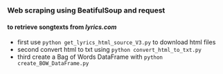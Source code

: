 ### Web scraping using BeatifulSoup and request 
#### to retrieve songtexts from *lyrics.com*

- first use ```python get_lyrics_html_source_V3.py``` to download html files
- second convert html to txt using  ```python convert_html_to_txt.py```  
- third create a Bag of Words DataFrame with ```python create_BOW_DataFrame.py``` 
